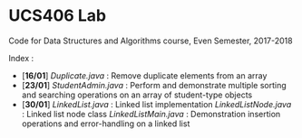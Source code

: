 # UCS406 Lab
Code for Data Structures and Algorithms course, Even Semester, 2017-2018

Index : 
* [__16/01__] *Duplicate.java* : Remove duplicate elements from an array
* [__23/01__] *StudentAdmin.java* : Perform and demonstrate multiple sorting and searching operations on an array of student-type objects
* [__30/01__] 
   *LinkedList.java* : Linked list implementation
   *LinkedListNode.java* : Linked list node class
   *LinkedListMain.java* : Demonstration insertion operations and error-handling on a linked list

